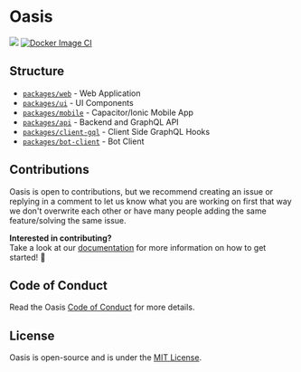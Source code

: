 # Oasis

<img src='https://img.shields.io/badge/License-MIT-blue.svg' > [![Docker Image CI](https://github.com/oasis-sh/oasis/actions/workflows/docker-image.yml/badge.svg)](https://github.com/oasis-sh/oasis/actions/workflows/docker-image.yml)

## Structure
- [`packages/web`](/packages/web) - Web Application
- [`packages/ui`](/packages/ui) - UI Components
- [`packages/mobile`](/packages/mobile) - Capacitor/Ionic Mobile App
- [`packages/api`](/packages/api) - Backend and GraphQL API
- [`packages/client-gql`](/packages/client-gql) - Client Side GraphQL Hooks
- [`packages/bot-client`](/packages/bot-client) - Bot Client

## Contributions
Oasis is open to contributions, but we recommend creating an issue or replying in a comment to let us know what you are working on first that way we don't overwrite each other or have many people adding the same feature/solving the same issue. <br/>

**Interested in contributing?** <br/>
Take a look at our [documentation](/docs) for more information on how to get started! 🎉

## Code of Conduct
Read the Oasis [Code of Conduct](/docs/guidelines/CODE_OF_CONDUCT.md) for more details.

## License
Oasis is open-source and is under the [MIT License](LICENSE).
